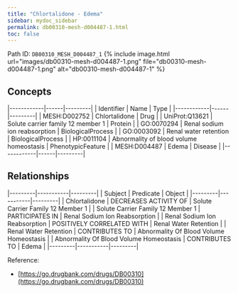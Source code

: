 ```yaml
---
title: "Chlortalidone - Edema"
sidebar: mydoc_sidebar
permalink: db00310-mesh-d004487-1.html
toc: false 
---
```



Path ID: `DB00310_MESH_D004487_1`
{% include image.html url="images/db00310-mesh-d004487-1.png" file="db00310-mesh-d004487-1.png" alt="db00310-mesh-d004487-1" %}

## Concepts

|------------|------|---------|
| Identifier | Name | Type    |
|------------|------|---------|
| MESH:D002752 | Chlortalidone | Drug |
| UniProt:Q13621 | Solute carrier family 12 member 1 | Protein |
| GO:0070294 | Renal sodium ion reabsorption | BiologicalProcess |
| GO:0003092 | Renal water retention | BiologicalProcess |
| HP:0011104 | Abnormality of blood volume homeostasis | PhenotypicFeature |
| MESH:D004487 | Edema | Disease |
|------------|------|---------|

## Relationships

|---------|-----------|---------|
| Subject | Predicate | Object  |
|---------|-----------|---------|
| Chlortalidone | DECREASES ACTIVITY OF | Solute Carrier Family 12 Member 1 |
| Solute Carrier Family 12 Member 1 | PARTICIPATES IN | Renal Sodium Ion Reabsorption |
| Renal Sodium Ion Reabsorption | POSITIVELY CORRELATED WITH | Renal Water Retention |
| Renal Water Retention | CONTRIBUTES TO | Abnormality Of Blood Volume Homeostasis |
| Abnormality Of Blood Volume Homeostasis | CONTRIBUTES TO | Edema |
|---------|-----------|---------|

Reference: 
  - [https://go.drugbank.com/drugs/DB00310](https://go.drugbank.com/drugs/DB00310)
